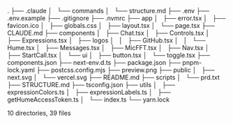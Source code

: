 .
├── .claude
│   └── commands
│       └── structure.md
├── .env
├── .env.example
├── .gitignore
├── .nvmrc
├── app
│   ├── error.tsx
│   ├── favicon.ico
│   ├── globals.css
│   ├── layout.tsx
│   └── page.tsx
├── CLAUDE.md
├── components
│   ├── Chat.tsx
│   ├── Controls.tsx
│   ├── Expressions.tsx
│   ├── logos
│   │   ├── GitHub.tsx
│   │   └── Hume.tsx
│   ├── Messages.tsx
│   ├── MicFFT.tsx
│   ├── Nav.tsx
│   ├── StartCall.tsx
│   └── ui
│       ├── button.tsx
│       └── toggle.tsx
├── components.json
├── next-env.d.ts
├── package.json
├── pnpm-lock.yaml
├── postcss.config.mjs
├── preview.png
├── public
│   ├── next.svg
│   └── vercel.svg
├── README.md
├── scripts
│   └── prd.txt
├── STRUCTURE.md
├── tsconfig.json
├── utils
│   ├── expressionColors.ts
│   ├── expressionLabels.ts
│   ├── getHumeAccessToken.ts
│   └── index.ts
└── yarn.lock

10 directories, 39 files
